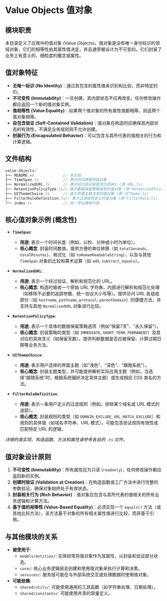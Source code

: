 # Value Objects 值对象

## 模块职责
本目录定义了应用中的值对象 (Value Objects)。值对象是没有唯一身份标识的领域对象，它们的相等性由其属性值决定，并且通常被设计为不可变的。它们封装了业务上有意义的、细粒度的概念或属性。

## 值对象特征
-   **无唯一标识 (No Identity)**：通过其包含的属性值来识别和比较，而非特定的 ID。
-   **不可变性 (Immutability)**：一旦创建，其内部状态不应再改变。任何修改操作都应返回一个新的值对象实例。
-   **值相等性 (Value Equality)**：如果两个值对象的所有属性值都相等，则这两个值对象相等。
-   **自包含验证 (Self-Contained Validation)**：值对象在构造时应确保其内部状态的有效性，不满足业务规则则不允许创建。
-   **封装行为 (Encapsulated Behavior)**：可以包含与其所代表的值相关的行为和计算逻辑。

## 文件结构
```typescript
value-objects/
├── README.md             // 本文档
├── TimeSpan.ts           // 表示时间跨度的值对象
├── NormalizedURL.ts      // 表示经过验证和规范化的URL (原 URL.ts)
├── RetentionPolicyType.ts// 表示数据保留策略类型的值对象 (原 RetentionPolicy.ts)
├── UIThemeChoice.ts      // 表示界面主题选项的值对象 (原 UITheme.ts)
├── FilterRuleDefinition.ts// 表示过滤规则定义的值对象 (原 FilterRule.ts)
└── index.ts              // 统一导出模块内容
```

## 核心值对象示例 (概念性)

-   **`TimeSpan`**:
    *   **用途**: 表示一个时间长度（例如，以秒、分钟或小时为单位）。
    *   **核心概念**: 封装时间数值，提供方便的单位转换（如 `totalSeconds`, `totalMinutes`）、格式化（如 `toHumanReadableString`）、以及与其他 `TimeSpan` 对象的比较和算术运算（如 `add`, `subtract`, `equals`）。

-   **`NormalizedURL`**:
    *   **用途**: 表示一个经过验证、解析和规范化的 URL。
    *   **核心概念**: 构造时接收一个原始 URL 字符串，内部进行解析和规范化处理（如移除不必要的追踪参数、统一协议大小写等）。提供访问 URL 各组成部分（如 `hostname`, `pathname`, `protocol`, `parentDomain`）的便捷方法，并支持与其他 `NormalizedURL` 对象进行比较。

-   **`RetentionPolicyType`**:
    *   **用途**: 表示一个具体的数据保留策略选项（例如“保留7天”、“永久保留”）。
    *   **核心概念**: 封装策略的类型（如 `IMMEDIATE`, `SHORT_TERM`, `PERMANENT`）及其对应的具体含义（如保留天数）。提供判断数据是否应被保留、计算过期日期等业务方法。

-   **`UIThemeChoice`**:
    *   **用途**: 表示用户选择的界面主题（如“浅色”、“深色”、“跟随系统”）。
    *   **核心概念**: 封装主题类型，并可能提供解析实际应用主题（例如，当选择“跟随系统”时，根据系统偏好决定具体主题）或生成相应 CSS 类名的方法。

-   **`FilterRuleDefinition`**:
    *   **用途**: 表示一条用户定义的过滤规则（例如，排除某个域名或 URL 模式的追踪）。
    *   **核心概念**: 封装规则的类型（如 `DOMAIN_EXCLUDE`, `URL_MATCH_EXCLUDE`）和规则的具体值（如域名字符串、URL 模式）。可能包含验证规则有效性或匹配特定 URL 的逻辑。

*详细的类实现、构造函数、方法和属性请参考各自的 `.ts` 文件。*

## 值对象设计原则
1.  **不可变性 (Immutability)**：所有属性应为只读 (`readonly`)，任何修改操作都应返回新的实例。
2.  **创建时验证 (Validation at Creation)**：在构造函数或工厂方法中进行完整的参数验证，确保对象始终处于有效状态。
3.  **封装相关行为 (Rich Behavior)**：值对象应包含与其所代表的值相关的所有业务逻辑和计算方法。
4.  **基于值的相等性 (Value-Based Equality)**：必须实现一个 `equals()` 方法（或其他比较方法），该方法基于对象的所有相关属性值进行比较，而非基于引用。

## 与其他模块的关系
-   **被使用于**:
    -   `models/entities/`: 实体经常将值对象作为其属性，以封装和验证部分状态。
    -   `core/`: 核心业务逻辑层会创建和使用值对象来执行计算和决策。
    -   `services/`: 服务层可能在与外部系统交互或处理数据时使用值对象。
-   **可能依赖**:
    -   `shared/utils/`: 可能使用通用的工具函数（如字符串处理、日期处理）。
    -   `shared/constants/`: 可能使用共享的常量定义。
